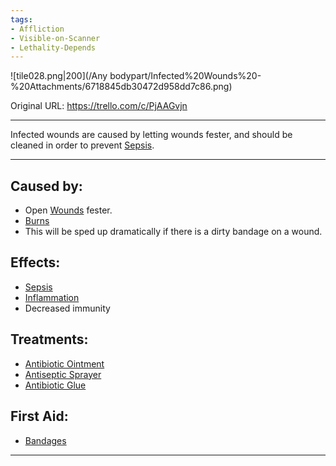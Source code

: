 ```yaml
---
tags:
- Affliction
- Visible-on-Scanner
- Lethality-Depends
---
```


![tile028.png\|200](/Any bodypart/Infected%20Wounds%20-%20Attachments/6718845db30472d958dd7c86.png)

Original URL: https://trello.com/c/PjAAGvjn

---

Infected wounds are caused by letting wounds fester, and should be cleaned in order to prevent [Sepsis](../Blood/Sepsis.md).

---

## Caused by:

- Open [Wounds](archived/Wounds.md) fester.
- [Burns](Burns.md)
- This will be sped up dramatically if there is a dirty bandage on a wound.

## Effects:

- [Sepsis](../Blood/Sepsis.md)
- [Inflammation](../Symptoms/Inflammation.md)
- Decreased immunity

## Treatments:

- [Antibiotic Ointment](../Items/Antibiotic%20Ointment.md)
- [Antiseptic Sprayer](../Items/Antiseptic%20Sprayer.md)
- [Antibiotic Glue](../Items/Antibiotic%20Glue.md)

## First Aid:

- [Bandages](../Items/Bandages.md)

---

